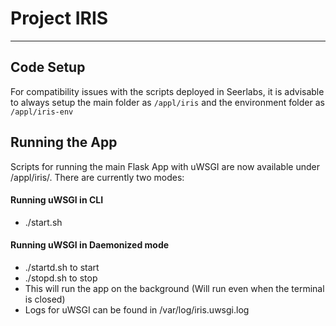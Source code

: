# Project IRIS

------

## Code Setup
For compatibility issues with the scripts deployed in Seerlabs, it is advisable to always setup the main folder as `/appl/iris` and the environment folder as `/appl/iris-env`


## Running the App
Scripts for running the main Flask App with uWSGI are now available under /appl/iris/. There are currently two modes:

#### Running uWSGI in CLI
- ./start.sh

#### Running uWSGI in Daemonized mode
- ./startd.sh to start
- ./stopd.sh to stop
- This will run the app on the background (Will run even when the terminal is closed)
- Logs for uWSGI can be found in /var/log/iris.uwsgi.log
